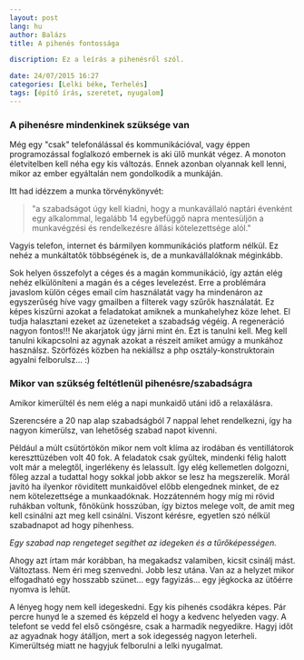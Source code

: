 ```yaml
---
layout: post
lang: hu
author: Balázs
title: A pihenés fontossága

discription: Ez a leírás a pihenésről szól.

date: 24/07/2015 16:27
categories: [Lelki béke, Terhelés]
tags: [építő írás, szeretet, nyugalom]
---
```


### A pihenésre mindenkinek szüksége van

Még egy "csak" telefonálással és kommunikációval, vagy éppen programozással foglalkozó embernek is aki ülő munkát végez. A monoton életvitelben kell néha egy kis változás. Ennek azonban olyannak kell lenni, mikor az ember egyáltalán nem gondolkodik a munkáján.

Itt had idézzem a munka törvénykönyvét:

> "a szabadságot úgy kell kiadni, hogy a munkavállaló naptári évenként egy alkalommal, legalább 14 egybefüggő napra mentesüljön a munkavégzési és rendelkezésre állási kötelezettsége alól."

Vagyis telefon, internet és bármilyen kommunikációs platform nélkül. Ez nehéz a munkáltatôk többségének is, de a munkavállalóknak méginkább.

Sok helyen összefolyt a céges és a magán kommunikáció, így aztán  elég nehéz elkülöníteni  a magán  és a céges levelezést. Erre a problémára  javaslom külön céges email cím használatát vagy ha mindenáron az egyszerűség híve vagy gmailben  a filterek vagy szűrők használatát. Ez képes kiszűrni azokat a feladatokat amiknek a munkahelyhez köze lehet. El tudja halasztani ezeket az üzeneteket a szabadság végéig. A regeneráció nagyon fontos!!! Ne akarjatok úgy járni mint én. Ezt is tanulni kell. Meg kell tanulni kikapcsolni az agynak azokat a részeit amiket amúgy a munkához használsz. Szörfözés közben ha nekiállsz a php osztály-konstruktorain agyalni felborulsz... :)

### Mikor van szükség feltétlenül pihenésre/szabadságra

Amikor kimerültél és nem elég a napi munkaidő utáni idő a relaxálásra.

Szerencsére a 20 nap alap szabadságból 7 nappal lehet rendelkezni, így ha nagyon kimerülsz, van lehetőség szabad napot kivenni.

Például a múlt csütörtökön mikor nem volt klíma az irodában és ventillátorok kereszttüzében volt 40 fok. A feladatok csak gyűltek, mindenki félig halott volt már a melegtől,  ingerlékeny és lelassult. Így elég kellemetlen dolgozni,  főleg azzal a tudattal hogy sokkal jobb akkor se lesz ha megszerelik. Morál javító ha ilyenkor rövidített munkaidővel előbb elengednek minket, de ez nem kötelezettsége a munkaadóknak. Hozzátenném hogy míg mi rövid ruhákban voltunk, főnökünk hosszúban, így biztos melege volt, de amit meg kell csinálni azt meg kell csinálni. Viszont kérésre, egyetlen szó nélkül szabadnapot ad hogy pihenhess.

*Egy szabad nap rengeteget segíthet az idegeken és a tűrőképességen.*

Ahogy azt írtam már korábban, ha megakadsz valamiben, kicsit csinálj mást. Változtass. Nem éri meg szenvedni. Jobb lesz utána. Van az a helyzet mikor elfogadható egy hosszabb szünet... egy fagyizás... egy jégkocka az ütőérre nyomva is lehűt.

A lényeg hogy nem kell idegeskedni. Egy kis pihenés csodákra képes. Pár percre hunyd le a szemed és képzeld el hogy a kedvenc helyeden vagy. A telefont se vedd fel első csöngésre, csak a harmadik negyedikre. Hagyj időt az agyadnak hogy átálljon, mert a sok idegesség nagyon leterheli. Kimerültség miatt ne hagyjuk felborulni a lelki nyugalmat.